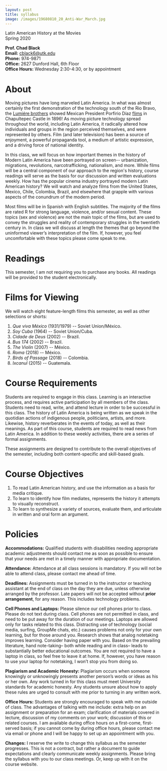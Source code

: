 ```yaml
---
layout: post
title: syllabus
image: /images/19680810_20_Anti-War_March.jpg
---
```



Latin American History at the Movies  
Spring 2020  

**Prof. Chad Black**  
**Email:** cblack6@utk.edu  
**Phone:** 974-9871  
**Office:** 2627 Dunford Hall, 6th Floor  
**Office Hours:** Wednesday 2:30-4:30, or by appointment


# About

Moving pictures have long marveled Latin America. In what was almost
certainly the first demonstration of the technology south of the Rio
Bravo, the [Lumiére
brothers](http://www.earlycinema.com/pioneers/lumiere_bio.html) showed
Mexican President Porfirio Díaz
[flims](http://www.youtube.com/watch?v=4nj0vEO4Q6s) in Chapultepec Castle
in 1896! As moving picture technology spread throughout the world,
including Latin America, it radically altered how individuals and groups
in the region perceived themselves, and were represented by others. Film
(and later television) has been a source of enjoyment, a powerful
propaganda tool, a medium of artistic expression, and a driving force of
national identity. 

In this class, we will focus on how important themes in
the history of Modern Latin America have been portrayed on screen--
urbanization, migrations, revolutions, narcotrafficking, nationalism, and
more. While films will be a central component of our approach to the
region's history, course readings will serve as the basis for our
discussion and written evaluations weekly. How has the popular cinema
industry portrayed modern Latin American history? We will watch and
analyze films from the United States, Mexico, Chile, Colombia, Brazil, and
elsewhere that grapple with various aspects of the conundrum of the modern
period.

Most films will be in Spanish with English subtitles. The majority of the
films are rated R for strong language, violence, and/or sexual content.
These topics (sex and violence) are not the main topic of the films, but
are used to convey the struggles and reality of 
contemporary struggles in the twentieth century in. In class we will discuss at
length the themes that go beyond the uninformed viewer’s interpretation of
the film. If, however, you feel uncomfortable with these topics please
come speak to me.

# Readings

This semester, I am not requiring you to purchase any books. All readings will
be provided to the student electronically.

# Films for Viewing

We will watch eight feature-length films this semester, as well as other
selections or shorts:

1. *Que viva México* (1931/1979) -- Soviet Union/México.
2. *Soy Cuba* (1964) -- Soviet Union/Cuba.
3. *Cidade de Deus* (2002) -- Brazil.
4. *Bus 174* (2002) -- Brazil.
5. *The Violin* (2007) -- México.
6. *Roma* (2018) -- México.
7. *Birds of Passage* (2018) -- Colombia.
8. *Ixcanul* (2015) -- Guatemala. 

# Course Requirements

Students are required to engage in this class. Learning is an interactive
process, and requires active participation by all members of the class.
Students need to read, write, and attend lecture in order to be successful in
this class. The history of Latin America is being written as we
speak in the quotidian actions of indigenous people, politicians, artists, and more.
Likewise, history reverberates in the events of today, as well as their
meanings. As part of this course, students are required to read news from Latin
America. In addition to these weekly activities, there are a series of formal assignments. 


These assignments are designed to contribute to the overall objectives of the
semester, including both content-specific and skill-based goals. 

# Course Objectives

1. To read Latin American history, and use the information as a basis for
   media critique.
2. To learn to identify how film mediates, represents the history it
   attempts to visually reconstruct.
3. To learn to synthesize a variety of sources, evaluate them, and
   articulate in written and oral form an argument.


# Policies

**Accommodations:** Qualified students with disabilities needing appropriate
academic adjustments should contact me as soon as possible to ensure that your
needs are met in a timely manner with appropriate documentation.

__Attendance:__ Attendance at all class sessions is mandatory. If you will not be able to attend class, please contact me ahead of time.

**Deadlines:**  Assignments must be turned in to the instructor or teaching
assistant at the end of class on the day they are due, unless otherwise
arranged by the professor. Late papers will not be accepted without **prior
arrangement**, for any reason. This includes technology problems.

**Cell Phones and Laptops:** Please silence our cell phones prior to class.
Please do not text during class. Cell phones are not permitted in class, and
need to be put away for the duration of our meetings. Laptops are allowed only
for tasks related to this class. Distracting use of technology (social media,
surfing, GroupMe chats, etc.) causes problems not only for your own learning, but for those
around you. Research shows that analog notetaking improves learning. Consider
having paper with you. Based on the prevailing literature, hand note-taking–
both while reading and in class– leads to substantially better educational
outcomes. You are not required to have a laptop in class, so feel free to leave
it at home. If, however, you have reason to use your laptop for notetaking,
I won’t stop you from doing so. 

**Plagiarism and Academic Honesty:** Plagiarism occurs when someone knowingly
or unknowingly presents another person’s words or ideas as his or her own. Any
work turned in for this class must meet University standards for academic
honesty. Any students unsure about how to apply these rules are urged to
consult with me prior to turning in any written work. 

**Office Hours:** Students are strongly encouraged to speak with me outside of class. The advantages of talking with me include: extra help on an assignment or preparation for an exam; clarification of materials covered in lecture, discussion of my comments on your work; discussion of this or related courses. I am available during office hours on a first-come, first-served basis; if you cannot come by during office hours, please contact me via email or phone and I will be happy to set up an appointment with you.

**Changes:** I reserve the write to change this syllabus as the semester progresses. This is not a contract, but rather a document to guide expectations and clearly communicate weekly assignments. Please bring the syllabus with you to our class meetings. Or, keep up with it on the course website.







